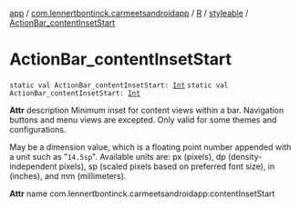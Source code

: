 [app](../../../index.md) / [com.lennertbontinck.carmeetsandroidapp](../../index.md) / [R](../index.md) / [styleable](index.md) / [ActionBar_contentInsetStart](./-action-bar_content-inset-start.md)

# ActionBar_contentInsetStart

`static val ActionBar_contentInsetStart: `[`Int`](https://kotlinlang.org/api/latest/jvm/stdlib/kotlin/-int/index.html)
`static val ActionBar_contentInsetStart: `[`Int`](https://kotlinlang.org/api/latest/jvm/stdlib/kotlin/-int/index.html)

**Attr**
description Minimum inset for content views within a bar. Navigation buttons and menu views are excepted. Only valid for some themes and configurations.

May be a dimension value, which is a floating point number appended with a unit such as "`14.5sp`". Available units are: px (pixels), dp (density-independent pixels), sp (scaled pixels based on preferred font size), in (inches), and mm (millimeters).

**Attr**
name com.lennertbontinck.carmeetsandroidapp:contentInsetStart

